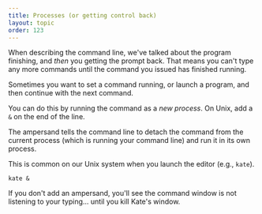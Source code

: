 ```yaml
---
title: Processes (or getting control back)
layout: topic
order: 123
---
```


When describing the command line, we've talked about the program finishing, and
_then_ you getting the prompt back. That means you can't type any more commands
until the command you issued has finished running.

Sometimes you want to set a command running, or launch a program, and then
continue with the next command.

You can do this by running the command as a _new process_. On Unix, add a `&`
on the end of the line.

The ampersand tells the command line to detach the command from the current
process (which is running your command line) and run it in its own process.

This is common on our Unix system when you launch the editor (e.g., `kate`).

    kate &

If you don't add an ampersand, you'll see the command window is not listening
to your typing... until you kill Kate's window.
